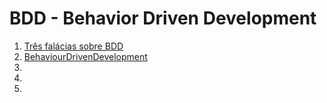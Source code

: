 # BDD - Behavior Driven Development

1. [Três falácias sobre BDD](http://www.thoughtworks.com/pt/insights/blog/3-misconceptions-about-bdd)
1. [BehaviourDrivenDevelopment]()
1. []()
1. []()
1. []()